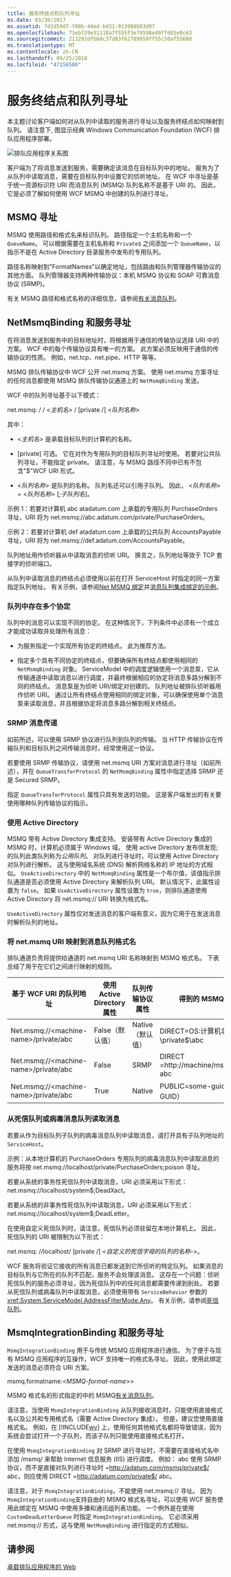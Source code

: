 ```yaml
---
title: 服务终结点和队列寻址
ms.date: 03/30/2017
ms.assetid: 7d2d59d7-f08b-44ed-bd31-913908b83d97
ms.openlocfilehash: 71ebf29e51118a7f555f3e79598e49ffd65e0c63
ms.sourcegitcommit: 213292dfbb0c37d83f62709959ff55c50af5560d
ms.translationtype: MT
ms.contentlocale: zh-CN
ms.lasthandoff: 09/25/2018
ms.locfileid: "47156580"
---
```

# <a name="service-endpoints-and-queue-addressing"></a>服务终结点和队列寻址
本主题讨论客户端如何对从队列中读取的服务进行寻址以及服务终结点如何映射到队列。 请注意下, 图显示经典 Windows Communication Foundation (WCF) 排队应用程序部署。  
  
 ![排队应用程序关系图](../../../../docs/framework/wcf/feature-details/media/distributed-queue-figure.jpg "分布式队列图")  
  
 客户端为了将消息发送到服务，需要确定该消息在目标队列中的地址。 服务为了从队列中读取消息，需要在目标队列中设置它的侦听地址。 在 WCF 中寻址是基于统一资源标识符 URI 而消息队列 (MSMQ) 队列名称不是基于 URI 的。 因此，它是必须了解如何使用 WCF MSMQ 中创建的队列进行寻址。  
  
## <a name="msmq-addressing"></a>MSMQ 寻址  
 MSMQ 使用路径和格式名来标识队列。 路径指定一个主机名称和一个 `QueueName`。 可以根据需要在主机名称和 `Private$` 之间添加一个 `QueueName`，以指示不是在 Active Directory 目录服务中发布的专用队列。  
  
 路径名称映射到"FormatNames"以确定地址，包括路由和队列管理器传输协议的其他方面。 队列管理器支持两种传输协议：本机 MSMQ 协议和 SOAP 可靠消息协议 (SRMP)。  
  
 有关 MSMQ 路径和格式名称的详细信息，请参阅[有关消息队列](https://go.microsoft.com/fwlink/?LinkId=94837)。  
  
## <a name="netmsmqbinding-and-service-addressing"></a>NetMsmqBinding 和服务寻址  
 在将消息发送到服务中的目标地址时，将根据用于通信的传输协议选择 URI 中的方案。 WCF 中的每个传输协议具有唯一的方案。 此方案必须反映用于通信的传输协议的性质。 例如，net.tcp、net.pipe、HTTP 等等。  
  
 MSMQ 排队传输协议中 WCF 公开 net.msmq 方案。 使用 net.msmq 方案寻址的任何消息都使用 MSMQ 排队传输协议通道上的 `NetMsmqBinding` 发送。  
  
 WCF 中的队列寻址基于以下模式：  
  
 net.msmq: / / \<*主机名*> / [private /] \<*队列名称*>  
  
 其中：  
  
-   \<*主机名*> 是承载目标队列的计算机的名称。  
  
-   [private] 可选。 它在对作为专用队列的目标队列寻址时使用。 若要对公共队列寻址，不能指定 private。 请注意，与 MSMQ 路径不同中已有不包含"$"WCF URI 形式。  
  
-   \<*队列名称*> 是队列的名称。 队列名还可以引用子队列。 因此， \<*队列名称*> = \<*队列名称*> [;*子队列名*]。  
  
 示例 1：若要对计算机 abc atadatum.com 上承载的专用队列 PurchaseOrders 寻址，URI 将为 net.msmq://abc.adatum.com/private/PurchaseOrders。  
  
 示例 2：若要对计算机 def atadatum.com 上承载的公共队列 AccountsPayable 寻址，URI 将为 net.msmq://def.adatum.com/AccountsPayable。  
  
 队列地址用作侦听器从中读取消息的侦听 URI。 换言之，队列地址等效于 TCP 套接字的侦听端口。  
  
 从队列中读取消息的终结点必须使用以前在打开 ServiceHost 时指定的同一方案指定队列地址。 有关示例，请参阅[Net MSMQ 绑定](../../../../docs/framework/wcf/samples/net-msmq-binding.md)并[消息队列集成绑定的示例](https://msdn.microsoft.com/library/997d11cb-f2c5-4ba0-9209-92843d4d0e1a)。  
  
### <a name="multiple-contracts-in-a-queue"></a>队列中存在多个协定  
 队列中的消息可以实现不同的协定。 在这种情况下，下列条件中必须有一个成立才能成功读取并处理所有消息：  
  
-   为服务指定一个实现所有协定的终结点。 此为推荐方法。  
  
-   指定多个具有不同协定的终结点，但要确保所有终结点都使用相同的 `NetMsmqBinding` 对象。 ServiceModel 中的调度逻辑使用一个消息泵，它从传输通道中读取消息以进行调度，并最终根据相应的协定将消息多路分解到不同的终结点。 消息泵是为侦听 URI/绑定对创建的。 队列地址被排队侦听器用作侦听 URI。 通过让所有终结点使用相同的绑定对象，可以确保使用单个消息泵来读取消息，并且根据协定将消息多路分解到相关终结点。  
  
### <a name="srmp-messaging"></a>SRMP 消息传递  
 如前所述，可以使用 SRMP 协议进行队列到队列的传输。 当 HTTP 传输协议在传输队列和目标队列之间传输消息时，经常使用这一协议。  
  
 若要使用 SRMP 传输协议，请使用 net.msmq URI 方案对消息进行寻址（如前所述），并在 `QueueTransferProtocol` 的 `NetMsmqBinding` 属性中指定选择 SRMP 还是 Secured SRMP。  
  
 指定 `QueueTransferProtocol` 属性只具有发送的功能。 这是客户端发出的有关要使用哪种队列传输协议的指示。  
  
### <a name="using-active-directory"></a>使用 Active Directory  
 MSMQ 带有 Active Directory 集成支持。 安装带有 Active Directory 集成的 MSMQ 时，计算机必须属于 Windows 域。 使用 active Directory 发布供发现; 的队列此类队列称为*公用队列*。 对队列进行寻址时，可以使用 Active Directory 对队列进行解析。 这与使用域名系统 (DNS) 解析网络名称的 IP 地址的方式相似。 `UseActiveDirectory` 中的 `NetMsmqBinding` 属性是一个布尔值，该值指示排队通道是否必须使用 Active Directory 来解析队列 URI。 默认情况下，此属性设置为 `false`。 如果 `UseActiveDirectory` 属性设置为 `true`，则排队通道使用 Active Directory 将 net.msmq:// URI 转换为格式名。  
  
 `UseActiveDirectory` 属性仅对发送消息的客户端有意义，因为它用于在发送消息时解析队列的地址。  
  
### <a name="mapping-netmsmq-uri-to-message-queuing-format-names"></a>将 net.msmq URI 映射到消息队列格式名  
 排队通道负责将提供给通道的 net.msmq URI 名称映射到 MSMQ 格式名。 下表总结了用于在它们之间进行映射的规则。  
  
|基于 WCF URI 的队列地址|使用 Active Directory 属性|队列传输协议属性|得到的 MSMQ 格式名|  
|----------------------------------|-----------------------------------|--------------------------------------|---------------------------------|  
|Net.msmq://\<machine-name>/private/abc|False（默认值）|Native（默认值）|DIRECT=OS:计算机名\private$\abc|  
|Net.msmq://\<machine-name>/private/abc|False|SRMP|DIRECT =http://machine/msmq/private$/ abc|  
|Net.msmq://\<machine-name>/private/abc|True|Native|PUBLIC=some-guid（队列的 GUID）|  
  
### <a name="reading-messages-from-the-dead-letter-queue-or-the-poison-message-queue"></a>从死信队列或病毒消息队列读取消息  
 若要从作为目标队列子队列的病毒消息队列中读取消息，请打开具有子队列地址的 `ServiceHost`。  
  
 示例：从本地计算机的 PurchaseOrders 专用队列的病毒消息队列中读取消息的服务将按 net.msmq://localhost/private/PurchaseOrders;poison 寻址。  
  
 若要从系统的事务性死信队列中读取消息，URI 必须采用以下形式：net.msmq://localhost/system$;DeadXact。  
  
 若要从系统的非事务性死信队列中读取消息，URI 必须采用以下形式：net.msmq://localhost/system$;DeadLetter。  
  
 在使用自定义死信队列时，请注意，死信队列必须驻留在本地计算机上。 因此，死信队列的 URI 被限制为以下形式：  
  
 net.msmq: //localhost/ [private /] \<*自定义的死信字母的队列的名称-*>。  
  
 WCF 服务将验证它接收的所有消息已都发送到它所侦听的特定队列。 如果消息的目标队列与它所在的队列不匹配，服务不会处理该消息。 这存在一个问题：侦听死信队列的服务必须寻址，因为死信队列中的任何消息都需要传递到别处。 若要从死信队列或病毒队列中读取消息，必须使用带有 `ServiceBehavior` 参数的 <xref:System.ServiceModel.AddressFilterMode.Any>。 有关示例，请参阅[死信队列](../../../../docs/framework/wcf/samples/dead-letter-queues.md)。  
  
## <a name="msmqintegrationbinding-and-service-addressing"></a>MsmqIntegrationBinding 和服务寻址  
 `MsmqIntegrationBinding` 用于与传统 MSMQ 应用程序进行通信。 为了便于与现有 MSMQ 应用程序的互操作，WCF 支持唯一的格式名寻址。 因此，使用此绑定发送的消息必须符合 URI 方案。  
  
 msmq.formatname:\<*MSMQ-format-name*>>  
  
 MSMQ 格式名的形式指定的中的 MSMQ[有关消息队列](https://go.microsoft.com/fwlink/?LinkId=94837)。  
  
 请注意，当使用 `MsmqIntegrationBinding` 从队列接收消息时，只能使用直接格式名以及公共和专用格式名（需要 Active Directory 集成）。 但是，建议您使用直接格式名。 例如，在 [!INCLUDE[wv](../../../../includes/wv-md.md)] 上，使用任何其他格式名都将导致错误，因为系统会尝试打开一个子队列，而该子队列只能使用直接格式名打开。  
  
 在使用 `MsmqIntegrationBinding` 对 SRMP 进行寻址时，不需要在直接格式名中添加 /msmq/ 来帮助 Internet 信息服务 (IIS) 进行调度。 例如： abc 使用 SRMP 协议，而不是直接对队列进行寻址时 =http://adatum.com/msmq/private$/ abc，则应使用 DIRECT =http://adatum.com/private$/ abc。  
  
 请注意，对于 `MsmqIntegrationBinding`，不能使用 net.msmq:// 寻址。 因为`MsmqIntegrationBinding`支持自由的 MSMQ 格式名寻址，可以使用 WCF 服务使用此绑定在 MSMQ 中使用多播和通讯组列表功能。 一个例外是在使用 `CustomDeadLetterQueue` 时指定 `MsmqIntegrationBinding`。 它必须采用 net.msmq:// 形式，这与使用 `NetMsmqBinding` 进行指定的方式相似。  
  
## <a name="see-also"></a>请参阅  
 [承载排队应用程序的 Web](../../../../docs/framework/wcf/feature-details/web-hosting-a-queued-application.md)
